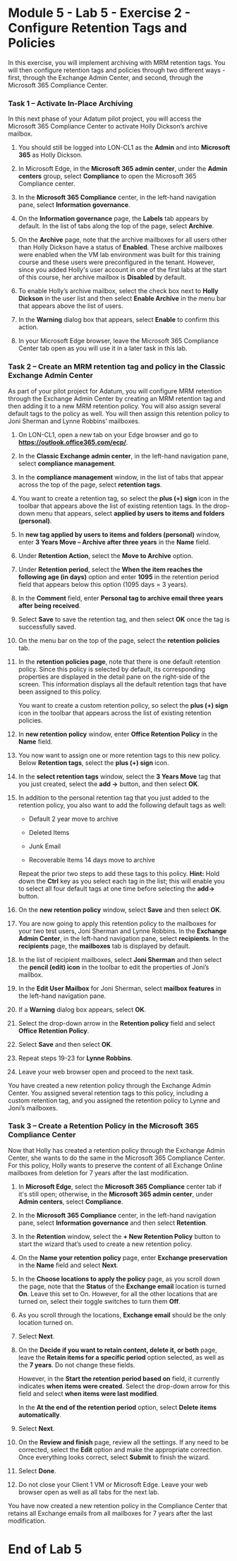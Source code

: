 # Module 5 - Lab 5 - Exercise 2 - Configure Retention Tags and Policies  

In this exercise, you will implement archiving with MRM retention tags. You will then configure retention tags and policies through two different ways - first, through the Exchange Admin Center, and second, through the Microsoft 365 Compliance Center. 

### Task 1 – Activate In-Place Archiving

In this next phase of your Adatum pilot project, you will access the Microsoft 365 Compliance Center to activate Holly Dickson’s archive mailbox.   

1. You should still be logged into LON-CL1 as the **Admin** and into **Microsoft 365** as Holly Dickson.

2. In Microsoft Edge, in the **Microsoft 365 admin center**, under the **Admin centers** group, select **Compliance** to open the Microsoft 365 Compliance center.

3. In the **Microsoft 365 Compliance** center, in the left-hand navigation pane, select **Information governance**. 

4. On the **Information governance** page, the **Labels** tab appears by default. In the list of tabs along the top of the page, select **Archive**.

4. On the **Archive** page, note that the archive mailboxes for all users other than Holly Dickson have a status of **Enabled**. These archive mailboxes were enabled when the VM lab environment was built for this training course and these users were preconfigured in the tenant. However, since you added Holly's user account in one of the first labs at the start of this course, her archive mailbox is **Disabled** by default.

5. To enable Holly’s archive mailbox, select the check box next to **Holly Dickson** in the user list and then select **Enable Archive** in the menu bar that appears above the list of users.

6. In the **Warning** dialog box that appears, select **Enable** to confirm this action.

7. In your Microsoft Edge browser, leave the Microsoft 365 Compliance Center tab open as you will use it in a later task in this lab. 
 

### Task 2 – Create an MRM retention tag and policy in the Classic Exchange Admin Center

As part of your pilot project for Adatum, you will configure MRM retention through the Exchange Admin Center by creating an MRM retention tag and then adding it to a new MRM retention policy. You will also assign several default tags to the policy as well. You will then assign this retention policy to Joni Sherman and Lynne Robbins’ mailboxes.

1. On LON-CL1, open a new tab on your Edge browser and go to **https://outlook.office365.com/ecp/**. 

2. In the **Classic Exchange admin center**, in the left-hand navigation pane, select **compliance management**.

3. In the **compliance management** window, in the list of tabs that appear across the top of the page, select **retention tags**.

4. You want to create a retention tag, so select the **plus (+) sign** icon in the toolbar that appears above the list of existing retention tags. In the drop-down menu that appears, select **applied by users to items and folders (personal)**.

5. In **new tag applied by users to items and folders (personal)** window, enter **3 Years Move – Archive after three years** in the **Name** field.

6. Under **Retention Action**, select the **Move to Archive** option.

7. Under **Retention period**, select the **When the item reaches the following age (in days)** option and enter **1095** in the retention period field that appears below this option (1095 days = 3 years).

8. In the **Comment** field, enter **Personal tag to archive email three years after being received**.

9. Select **Save** to save the retention tag, and then select **OK** once the tag is successfully saved.

10. On the menu bar on the top of the page, select the **retention policies** tab.

11. In the **retention policies page**, note that there is one default retention policy. Since this policy is selected by default, its corresponding properties are displayed in the detail pane on the right-side of the screen. This information displays all the default retention tags that have been assigned to this policy. <br/>

	You want to create a custom retention policy, so select the **plus (+) sign** icon in the toolbar that appears across the list of existing retention policies. 

12. In **new retention policy** window, enter **Office Retention Policy** in the **Name** field.

13. You now want to assign one or more retention tags to this new policy. Below **Retention tags**, select the **plus (+) sign** icon.

14. In the **select retention tags** window, select the **3 Years Move** tag that you just created, select the **add -&gt;** button, and then select **OK**.

15. In addition to the personal retention tag that you just added to the retention policy, you also want to add the following default tags as well:

	- Default 2 year move to archive

	- Deleted Items

	- Junk Email

	- Recoverable Items 14 days move to archive

	Repeat the prior two steps to add these tags to this policy. **Hint:** Hold down the **Ctrl** key as you select each tag in the list; this will enable you to select all four default tags at one time before selecting the **add-&gt;** button.

16. On the **new retention policy** window, select **Save** and then select **OK**.

17. You are now going to apply this retention policy to the mailboxes for your two test users, Joni Sherman and Lynne Robbins. In the **Exchange Admin Center**, in the left-hand navigation pane, select **recipients**. In the **recipients** page, the **mailboxes** tab is displayed by default. 

18. In the list of recipient mailboxes, select **Joni Sherman** and then select the **pencil (edit) icon** in the toolbar to edit the properties of Joni’s mailbox.

19. In the **Edit User Mailbox** for Joni Sherman, select **mailbox features** in the left-hand navigation pane.

20. If a **Warning** dialog box appears, select **OK**.

21. Select the drop-down arrow in the **Retention policy** field and select **Office Retention Policy**.

22. Select **Save** and then select **OK**.

23. Repeat steps 19-23 for **Lynne Robbins**.

24. Leave your web browser open and proceed to the next task.

You have created a new retention policy through the Exchange Admin Center. You assigned several retention tags to this policy, including a custom retention tag, and you assigned the retention policy to Lynne and Joni’s mailboxes.


### Task 3 – Create a Retention Policy in the Microsoft 365 Compliance Center

Now that Holly has created a retention policy through the Exchange Admin Center, she wants to do the same in the Microsoft 365 Compliance Center. For this policy, Holly wants to preserve the content of all Exchange Online mailboxes from deletion for 7 years after the last modification. 

1. In **Microsoft Edge**, select the **Microsoft 365 Compliance** center tab if it's still open; otherwise, in the **Microsoft 365 admin center**, under **Admin centers**, select **Compliance**.

2. In the **Microsoft 365 Compliance** center, in the left-hand navigation pane, select **Information governance** and then select **Retention**.

3. In the **Retention** window, select the **+ New Retention Policy** button to start the wizard that’s used to create a new retention policy.

4. On the **Name your retention policy** page, enter **Exchange preservation** in the **Name** field and select **Next**.

5. In the **Choose locations to apply the policy** page, as you scroll down the page, note that the **Status** of the **Exchange email** location is turned **On**. Leave this set to On. However, for all the other locations that are turned on, select their toggle switches to turn them **Off**.

6. As you scroll through the locations, **Exchange email** should be the only location turned on.

7. Select **Next**.

8. On the **Decide if you want to retain content, delete it, or both** page, leave the **Retain items for a specific period** option selected, as well as the **7 years**. Do not change these fields.<br/>

	However, in the **Start the retention period based on** field, it currently indicates **when items were created**. Select the drop-down arrow for this field and select **when items were last modified**. <br/>
	
	In the **At the end of the retention period** option, select **Delete items automatically**.

9. Select **Next**.

10. On the **Review and finish** page, review all the settings. If any need to be corrected, select the **Edit** option and make the appropriate correction. Once everything looks correct, select **Submit** to finish the wizard.

12. Select **Done**.

11. Do not close your Client 1 VM or Microsoft Edge. Leave your web browser open as well as all tabs for the next lab.

You have now created a new retention policy in the Compliance Center that retains all Exchange emails from all mailboxes for 7 years after the last modification.

 # End of Lab 5
 
